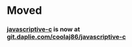 # Moved
### [javascriptive-c](https://git.daplie.com/coolaj86/javascriptive-c) is now at [git.daplie.com/coolaj86/javascriptive-c](https://git.daplie.com/coolaj86/javascriptive-c)
